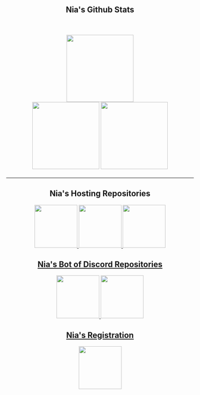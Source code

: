 <h2 align="center" style="font-family: Rubik 80s Fade">
    Nia's Github Stats
</h2>

<br />
<div width="100%" style="margin: 20px" align="center">
    <img height="180" src="https://stats.hedystia.com/api?username=lz20r&theme=omni" />
    <br/>
    <img height="180" src="https://github-readme-stats.vercel.app/api/top-langs/?username=lz20r&layout=compact&theme=rose_pine&langs_count=9&border_color=61dafb&border_radius=10" />
    <img height="180" src="https://github-readme-streak-stats.herokuapp.com/?user=lz20r&theme=rose_pine&count-private=true&v=2&border=61dafb&border_radius=10" />
</div>
<hr/>

<h2 align="center" style="font-family: Rubik 80s Fade"> Nia's Hosting Repositories </h2>
<div width="100%" align="center">
    <a align="left" href="https://github.com/lz20r/cinammon.es" title="Cinammon Hosting">
        <img height="115" src="https://github-readme-stats.vercel.app/api/pin/?username=lz20r&repo=cinammon.es&theme=rose_pine&border_color=61dafb&border_radius=10"/>
    <a align="left" href="https://github.com/lz20r/cinnamonScripts" title="Cinnamon Scripts">
        <img height="115" src="https://github-readme-stats.vercel.app/api/pin/?username=lz20r&repo=cinnamonScripts&theme=rose_pine&border_color=61dafb&border_radius=10"/>
    <a align="left" href="https://github.com/lz20r/cinammonbilling" title="Cinammon Billing">
        <img height="115" src="https://github-readme-stats.vercel.app/api/pin/?username=lz20r&repo=cinammonbilling&theme=rose_pine&border_color=61dafb&border_radius=10"/>
</div>

<h2 align="center" style="font-family: Rubik 80s Fade"> Nia's Bot of Discord Repositories </h2>
<div width="100%" align="center">
    <a align="right" width="100%" href="https://github.com/lz20r/momojs" title="Momo js">
        <img height="115" src="https://github-readme-stats.vercel.app/api/pin/?username=lz20r&repo=momojs&theme=rose_pine&border_color=61dafb&border_radius=10"/>
    <a align="left" width="50%" href="https://github.com/lz20r/momopy" title="Momo py">
        <img height="115" src="https://github-readme-stats.vercel.app/api/pin/?username=lz20r&repo=momopy&theme=rose_pine&border_color=61dafb&border_radius=10"/>
</div>
        
<h2 align="center" style="font-family: Rubik 80s Fade"> Nia's Registration </h2>
<div width="100%" align="center">
     <a align="left" href="https://github.com/lz20r/NaiyaoAutoImport" title="Register">
        <img height="115" src="https://github-readme-stats.vercel.app/api/pin/?username=lz20r&repo=Register&theme=rose_pine&border_color=61dafb&border_radius=10"/>
</div>
